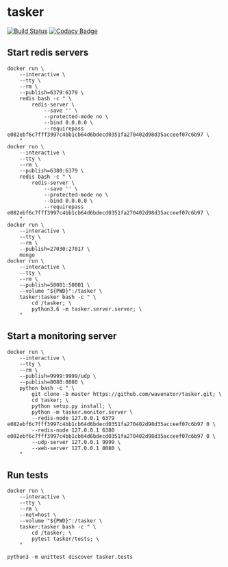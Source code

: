 # tasker

[![Build Status](https://travis-ci.org/wavenator/tasker.svg?branch=master)](https://travis-ci.org/wavenator/tasker)
[![Codacy Badge](https://api.codacy.com/project/badge/Grade/eae56b505e034d9785d6bce47ed04355)](https://www.codacy.com/app/wavenator/tasker?utm_source=github.com&amp;utm_medium=referral&amp;utm_content=wavenator/tasker&amp;utm_campaign=Badge_Grade)

## Start redis servers

```shell
docker run \
    --interactive \
    --tty \
    --rm \
    --publish=6379:6379 \
    redis bash -c " \
        redis-server \
            --save '' \
            --protected-mode no \
            --bind 0.0.0.0 \
            --requirepass e082ebf6c7fff3997c4bb1cb64d6bdecd0351fa270402d98d35acceef07c6b97 \
    "
docker run \
    --interactive \
    --tty \
    --rm \
    --publish=6380:6379 \
    redis bash -c " \
        redis-server \
            --save '' \
            --protected-mode no \
            --bind 0.0.0.0 \
            --requirepass e082ebf6c7fff3997c4bb1cb64d6bdecd0351fa270402d98d35acceef07c6b97 \
    "
docker run \
    --interactive \
    --tty \
    --rm \
    --publish=27030:27017 \
    mongo
docker run \
    --interactive \
    --tty \
    --rm \
    --publish=50001:50001 \
    --volume "${PWD}":/tasker \
    tasker:tasker bash -c " \
        cd /tasker; \
        python3.6 -m tasker.server.server; \
    "
```

## Start a monitoring server

```shell
docker run \
    --interactive \
    --tty \
    --rm \
    --publish=9999:9999/udp \
    --publish=8080:8080 \
    python bash -c " \
        git clone -b master https://github.com/wavenator/tasker.git; \
        cd tasker; \
        python setup.py install; \
        python -m tasker.monitor.server \
        --redis-node 127.0.0.1 6379 e082ebf6c7fff3997c4bb1cb64d6bdecd0351fa270402d98d35acceef07c6b97 0 \
        --redis-node 127.0.0.1 6380 e082ebf6c7fff3997c4bb1cb64d6bdecd0351fa270402d98d35acceef07c6b97 0 \
        --udp-server 127.0.0.1 9999 \
        --web-server 127.0.0.1 8080 \
    "
```

## Run tests

```shell
docker run \
    --interactive \
    --tty \
    --rm \
    --net=host \
    --volume "${PWD}":/tasker \
    tasker:tasker bash -c " \
        cd /tasker; \
        pytest tasker/tests; \
    "

python3 -m unittest discover tasker.tests
```
